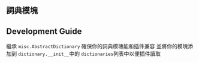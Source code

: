 ## 詞典模塊

## Development Guide
繼承 `misc.AbstractDictionary` 確保你的詞典模塊能和插件兼容
並將你的模塊添加到 `dictionary.__init__`中的 `dictionaries`列表中以便插件讀取